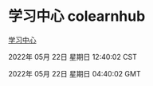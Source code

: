 # 学习中心 colearnhub
[学习中心](http://59.174.27.92:56308/colearnhub/)

2022年 05月 22日 星期日 12:40:02 CST

2022年 05月 22日 星期日 04:40:02 GMT
